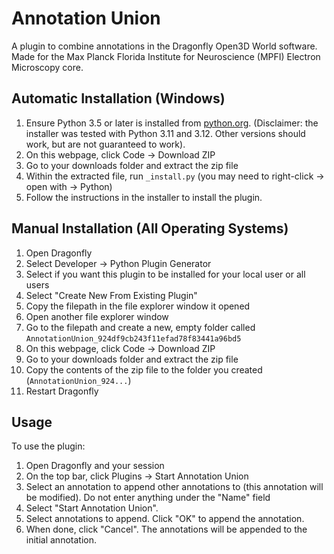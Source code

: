# Annotation Union

A plugin to combine annotations in the Dragonfly Open3D World software. Made for the Max Planck Florida Institute for Neuroscience (MPFI) Electron Microscopy core.

## Automatic Installation (Windows)

1. Ensure Python 3.5 or later is installed from [python.org](https://www.python.org). (Disclaimer: the installer was tested with Python 3.11 and 3.12. Other versions should work, but are not guaranteed to work).
2. On this webpage, click Code -> Download ZIP
3. Go to your downloads folder and extract the zip file
4. Within the extracted file, run `_install.py` (you may need to right-click -> open with -> Python)
5. Follow the instructions in the installer to install the plugin.

## Manual Installation (All Operating Systems)

1. Open Dragonfly
2. Select Developer -> Python Plugin Generator
3. Select if you want this plugin to be installed for your local user or all users
4. Select "Create New From Existing Plugin"
5. Copy the filepath in the file explorer window it opened
6. Open another file explorer window
7. Go to the filepath and create a new, empty folder called `AnnotationUnion_924df9cb243f11efad78f83441a96bd5`
8. On this webpage, click Code -> Download ZIP
9. Go to your downloads folder and extract the zip file
10. Copy the contents of the zip file to the folder you created (`AnnotationUnion_924...`)
11. Restart Dragonfly

## Usage

To use the plugin:
1. Open Dragonfly and your session
2. On the top bar, click Plugins -> Start Annotation Union
3. Select an annotation to append other annotations to (this annotation will be modified). Do not enter anything under the "Name" field
4. Select "Start Annotation Union".
5. Select annotations to append. Click "OK" to append the annotation.
6. When done, click "Cancel". The annotations will be appended to the initial annotation.

